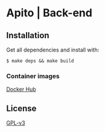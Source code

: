 # Apito | Back-end

## Installation

Get all dependencies and install with:

    $ make deps && make build 

### Container images

[Docker Hub](https://hub.docker.com/r/easbarbosa/apito)

## License

[GPL-v3](https://www.gnu.org/licenses/gpl-3.0.en.html)



